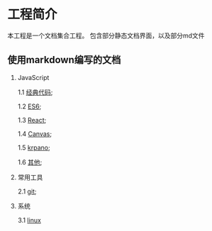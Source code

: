 # 工程简介

本工程是一个文档集合工程。
包含部分静态文档界面，以及部分md文件


## 使用markdown编写的文档

1. JavaScript

    1.1 [经典代码](doc/javaScript/classicCase/classicCase.md);

    1.2 [ES6](doc/javaScript/es6/es6Index.md);

    1.3 [React](doc/javaScript/react/index.md);
    
    1.4 [Canvas](doc/javaScript/canvas/index.md);

    1.5 [krpano](doc/javaScript/krpano/index.md);
    
    1.6 [其他](doc/javaScript/otherJs/index.md);

2. 常用工具

    2.1 [git](doc/tools/git/gitOperate.md);

3. 系统

    3.1 [linux](doc/linux/linuxCommand.md)